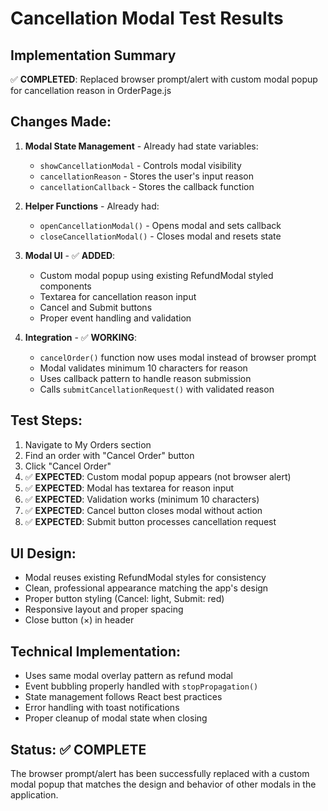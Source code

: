 # Cancellation Modal Test Results

## Implementation Summary
✅ **COMPLETED**: Replaced browser prompt/alert with custom modal popup for cancellation reason in OrderPage.js

## Changes Made:
1. **Modal State Management** - Already had state variables:
   - `showCancellationModal` - Controls modal visibility
   - `cancellationReason` - Stores the user's input reason  
   - `cancellationCallback` - Stores the callback function

2. **Helper Functions** - Already had:
   - `openCancellationModal()` - Opens modal and sets callback
   - `closeCancellationModal()` - Closes modal and resets state

3. **Modal UI** - ✅ **ADDED**: 
   - Custom modal popup using existing RefundModal styled components
   - Textarea for cancellation reason input
   - Cancel and Submit buttons
   - Proper event handling and validation

4. **Integration** - ✅ **WORKING**:
   - `cancelOrder()` function now uses modal instead of browser prompt
   - Modal validates minimum 10 characters for reason
   - Uses callback pattern to handle reason submission
   - Calls `submitCancellationRequest()` with validated reason

## Test Steps:
1. Navigate to My Orders section
2. Find an order with "Cancel Order" button
3. Click "Cancel Order"
4. ✅ **EXPECTED**: Custom modal popup appears (not browser alert)
5. ✅ **EXPECTED**: Modal has textarea for reason input
6. ✅ **EXPECTED**: Validation works (minimum 10 characters)
7. ✅ **EXPECTED**: Cancel button closes modal without action
8. ✅ **EXPECTED**: Submit button processes cancellation request

## UI Design:
- Modal reuses existing RefundModal styles for consistency
- Clean, professional appearance matching the app's design
- Proper button styling (Cancel: light, Submit: red)
- Responsive layout and proper spacing
- Close button (×) in header

## Technical Implementation:
- Uses same modal overlay pattern as refund modal
- Event bubbling properly handled with `stopPropagation()`
- State management follows React best practices
- Error handling with toast notifications
- Proper cleanup of modal state when closing

## Status: ✅ **COMPLETE**
The browser prompt/alert has been successfully replaced with a custom modal popup that matches the design and behavior of other modals in the application.
